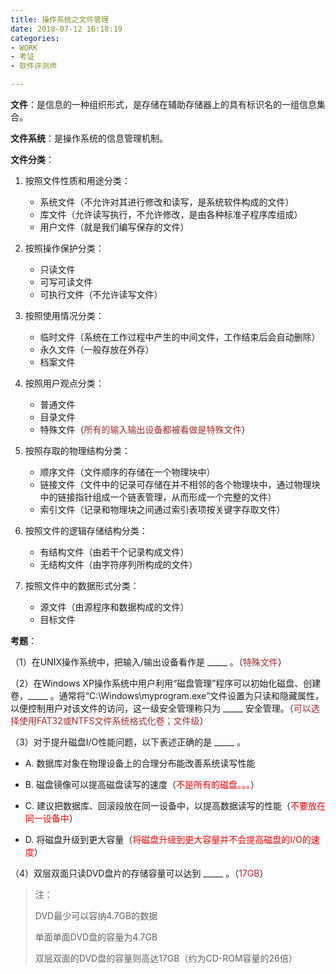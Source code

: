 ```yaml
---
title: 操作系统之文件管理
date: 2018-07-12 16:18:19
categories: 
- WORK
- 考证
- 软件评测师

---
```


**文件**：是信息的一种组织形式，是存储在辅助存储器上的具有标识名的一组信息集合。

**文件系统**：是操作系统的信息管理机制。

**文件分类**：

1. 按照文件性质和用途分类：
   
   * 系统文件（不允许对其进行修改和读写，是系统软件构成的文件）
   * 库文件（允许读写执行，不允许修改，是由各种标准子程序库组成）
   * 用户文件（就是我们编写保存的文件）
   
2. 按照操作保护分类：

   * 只读文件
   * 可写可读文件
   * 可执行文件（不允许读写文件）
  
3. 按照使用情况分类：

   * 临时文件（系统在工作过程中产生的中间文件，工作结束后会自动删除）
   * 永久文件（一般存放在外存）
   * 档案文件
   
4. 按照用户观点分类：

   * 普通文件
   * 目录文件
   * 特殊文件（<font color=brown>所有的输入输出设备都被看做是特殊文件</font>） 

5. 按照存取的物理结构分类：

   * 顺序文件（文件顺序的存储在一个物理块中）
   * 链接文件（文件中的记录可存储在并不相邻的各个物理块中，通过物理块中的链接指针组成一个链表管理，从而形成一个完整的文件）
   * 索引文件（记录和物理块之间通过索引表项按关键字存取文件）
6. 按照文件的逻辑存储结构分类：

   * 有结构文件（由若干个记录构成文件）
   * 无结构文件（由字符序列所构成的文件）
7. 按照文件中的数据形式分类：

   * 源文件（由源程序和数据构成的文件）
   * 目标文件

**考题**：

（1）在UNIX操作系统中，把输入/输出设备看作是 \_\_\_\_\_ 。（<font color=brown>特殊文件</font>）

（2）在Windows XP操作系统中用户利用“磁盘管理”程序可以初始化磁盘、创建卷，\_\_\_\_\_ 。通常将“C:\Windows\myprogram.exe”文件设置为只读和隐藏属性，以便控制用户对该文件的访问，这一级安全管理称只为 \_\_\_\_\_ 安全管理。（<font color=brown>可以选择使用FAT32或NTFS文件系统格式化卷；文件级</font>）

（3）对于提升磁盘I/O性能问题，以下表述正确的是 \_\_\_\_\_ 。

   * A. 数据库对象在物理设备上的合理分布能改善系统读写性能
   
   * B. 磁盘镜像可以提高磁盘读写的速度（<font color=red>不是所有的磁盘。。。</font>）
   
   * C. 建议把数据库、回滚段放在同一设备中，以提高数据读写的性能（<font color=red>不要放在同一设备中</font>）
   * D. 将磁盘升级到更大容量（<font color=red>将磁盘升级到更大容量并不会提高磁盘的I/O的速度</font>）

（4）双层双面只读DVD盘片的存储容量可以达到 \_\_\_\_\_ 。（<font color=brown>17GB</font>）

> 注：
> 
> DVD最少可以容纳4.7GB的数据
> 
> 单面单面DVD盘的容量为4.7GB
> 
> 双层双面的DVD盘的容量则高达17GB（约为CD-ROM容量的26倍）
